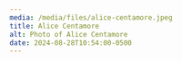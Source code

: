 ```yaml
---
media: /media/files/alice-centamore.jpeg
title: Alice Centamore
alt: Photo of Alice Centamore
date: 2024-08-28T10:54:00-0500
---
```

